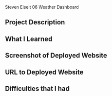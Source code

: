 Steven Eiselt
06 Weather Dashboard

## Project Description

## What I Learned

## Screenshot of Deployed Website

## URL to Deployed Website

## Difficulties that I had

    




